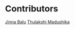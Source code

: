 # Contributors

[Jinna Balu](https://github.com/JinnaBalu)
[Thulakshi Madushika](https://github.com/thulakshimadu)